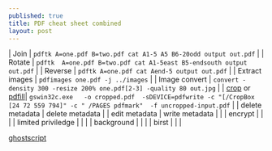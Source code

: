 ```yaml
---
published: true
title: PDF cheat sheet combined
layout: post
---
```

| Join | `pdftk A=one.pdf B=two.pdf cat A1-5 A5 B6-20odd output out.pdf` |
| Rotate | `pdftk  A=one.pdf B=two.pdf cat A1-5east B5-endsouth output out.pdf` |
| Reverse | `pdftk A=one.pdf cat Aend-5 output out.pdf` |
| Extract images | `pdfimages one.pdf -j ../images` | 
| Image convert | `convert -density 300 -resize 200% one.pdf[2-3] -quality 80 out.jpg` |
| [crop](http://stackoverflow.com/questions/6183479/cropping-a-pdf-using-ghostscript-9-01,) or [pdfill](http://www.pdfill.com/pdf_tools_free.html)| `gswin32c.exe   -o cropped.pdf  -sDEVICE=pdfwrite -c "[/CropBox [24 72 559 794]" -c " /PAGES pdfmark"  -f uncropped-input.pdf` | 
| delete metadata | delete metadata |
| edit metadata | write metadata | |
| encrypt | | |
| limited priviledge | | |
| background | | |
| birst | | |

[ghostscript](http://www.peteryu.ca/tutorials/publishing/pdf_manipulation_tips)